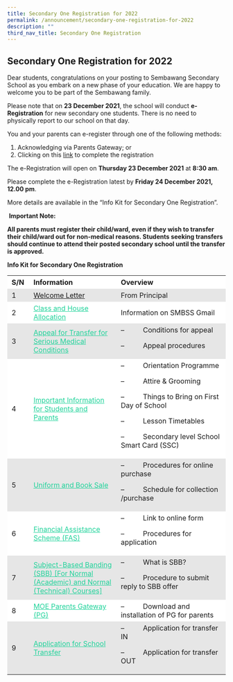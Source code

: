 ```yaml
---
title: Secondary One Registration for 2022
permalink: /announcement/secondary-one-registration-for-2022
description: ""
third_nav_title: Secondary One Registration
---
```

## Secondary One Registration for 2022

Dear students, congratulations on your posting to Sembawang Secondary School as you embark on a new phase of your education. We are happy to welcome you to be part of the Sembawang family.

Please note that on **23 December 2021**, the school will conduct **e-Registration** for new secondary one students. There is no need to physically report to our school on that day.

You and your parents can e-register through one of the following methods:

1.  Acknowledging via Parents Gateway; or
2.  Clicking on this [link](https://docs.google.com/forms/d/1d6b9xOf0woSLBd4yWerzKJMVn_u5m5l8agJ3ZMilBaU/edit) to complete the registration

The e-Registration will open on **Thursday 23 December 2021** at **8:30 am**.

Please complete the e-Registration latest by **Friday 24 December 2021, 12.00 pm**.

More details are available in the “Info Kit for Secondary One Registration”.

 **Important Note:**

**All parents must register their child/ward, even if they wish to transfer their child/ward out for non-medical reasons. Students seeking transfers should continue to attend their posted secondary school until the transfer is approved.**

**Info Kit for Secondary One Registration**

<table style="box-sizing: inherit; border-collapse: collapse; border-spacing: 0px; max-width: 100%;"><tbody style="box-sizing: inherit;"><tr style="box-sizing: inherit; background: rgb(255, 255, 255);"><td width="10%" style="box-sizing: inherit; padding: 5px 10px;"><strong style="box-sizing: inherit; font-weight: bold;">S/N</strong></td><td width="40%" style="box-sizing: inherit; padding: 5px 10px;"><strong style="box-sizing: inherit; font-weight: bold;">Information</strong></td><td width="50%" style="box-sizing: inherit; padding: 5px 10px;"><strong style="box-sizing: inherit; font-weight: bold;">Overview</strong></td></tr><tr style="box-sizing: inherit; background: rgb(230, 230, 230);"><td width="10%" style="box-sizing: inherit; padding: 5px 10px;">1</td><td width="40%" style="box-sizing: inherit; padding: 5px 10px;"><a href="/files/Welcome-to-our-Sec-1s-2022_22-Dec_2021.pdf">Welcome Letter</a></td><td width="50%" style="box-sizing: inherit; padding: 5px 10px;">From Principal</td></tr><tr style="box-sizing: inherit; background: rgb(255, 255, 255);"><td width="10%" style="box-sizing: inherit; padding: 5px 10px;">2</td><td width="40%" style="box-sizing: inherit; padding: 5px 10px;"><a href="/announcement/Secondary-One-Registration/class-and-house-allocation" style="box-sizing: inherit; background-color: transparent; transition: all 0.25s ease-in-out 0s; text-decoration: underline; color: rgb(31, 211, 154);">Class and House Allocation</a></td><td width="50%" style="box-sizing: inherit; padding: 5px 10px;">Information on SMBSS Gmail</td></tr><tr style="box-sizing: inherit; background: rgb(230, 230, 230);"><td width="10%" style="box-sizing: inherit; padding: 5px 10px;">3</td><td width="40%" style="box-sizing: inherit; padding: 5px 10px;"><a href="/announcement/secondary-one-registration/appeal-for-transfer-for-serious-medical-conditions" style="box-sizing: inherit; background-color: transparent; transition: all 0.25s ease-in-out 0s; text-decoration: underline; color: rgb(31, 211, 154);">Appeal for Transfer for Serious Medical Conditions</a></td><td width="50%" style="box-sizing: inherit; padding: 5px 10px;">–&nbsp;&nbsp;&nbsp;&nbsp;&nbsp;&nbsp;&nbsp;&nbsp;&nbsp; Conditions for appeal<p style="box-sizing: inherit; font-size: 1em;"></p><p style="box-sizing: inherit; font-size: 1em;">–&nbsp;&nbsp;&nbsp;&nbsp;&nbsp;&nbsp;&nbsp;&nbsp;&nbsp; Appeal procedures</p></td></tr><tr style="box-sizing: inherit; background: rgb(255, 255, 255);"><td width="10%" style="box-sizing: inherit; padding: 5px 10px;">4</td><td width="40%" style="box-sizing: inherit; padding: 5px 10px;"><a href="/announcement/secondary-one-registration/important-information-for-students-and-parents" style="box-sizing: inherit; background-color: transparent; transition: all 0.25s ease-in-out 0s; text-decoration: underline; color: rgb(31, 211, 154);">Important Information for Students and Parents</a></td><td width="50%" style="box-sizing: inherit; padding: 5px 10px;">–&nbsp;&nbsp;&nbsp;&nbsp;&nbsp;&nbsp;&nbsp;&nbsp;&nbsp; Orientation Programme<p style="box-sizing: inherit; font-size: 1em;"></p><p style="box-sizing: inherit; font-size: 1em;">–&nbsp;&nbsp;&nbsp;&nbsp;&nbsp;&nbsp;&nbsp;&nbsp;&nbsp; Attire &amp; Grooming</p><p style="box-sizing: inherit; font-size: 1em;">–&nbsp;&nbsp;&nbsp;&nbsp;&nbsp;&nbsp;&nbsp;&nbsp;&nbsp; Things to Bring on First Day of School</p><p style="box-sizing: inherit; font-size: 1em;">–&nbsp;&nbsp;&nbsp;&nbsp;&nbsp;&nbsp;&nbsp;&nbsp;&nbsp; Lesson Timetables</p><p style="box-sizing: inherit; font-size: 1em;">–&nbsp;&nbsp;&nbsp;&nbsp;&nbsp;&nbsp;&nbsp;&nbsp;&nbsp; Secondary level School Smart Card (SSC)</p></td></tr><tr style="box-sizing: inherit; background: rgb(230, 230, 230);"><td width="10%" style="box-sizing: inherit; padding: 5px 10px;">5</td><td width="40%" style="box-sizing: inherit; padding: 5px 10px;"><a href="/announcement/secondary-one-registration/uniform-and-book-sale" style="box-sizing: inherit; background-color: transparent; transition: all 0.25s ease-in-out 0s; text-decoration: underline; color: rgb(31, 211, 154);">Uniform and Book Sale</a></td><td width="50%" style="box-sizing: inherit; padding: 5px 10px;">–&nbsp;&nbsp;&nbsp;&nbsp;&nbsp;&nbsp;&nbsp;&nbsp;&nbsp; Procedures for online purchase<p style="box-sizing: inherit; font-size: 1em;"></p><p style="box-sizing: inherit; font-size: 1em;">–&nbsp;&nbsp;&nbsp;&nbsp;&nbsp;&nbsp;&nbsp;&nbsp;&nbsp; Schedule for collection /purchase</p></td></tr><tr style="box-sizing: inherit; background: rgb(255, 255, 255);"><td width="10%" style="box-sizing: inherit; padding: 5px 10px;">6</td><td width="40%" style="box-sizing: inherit; padding: 5px 10px;"><a href="/announcement/secondary-one-registration/financial-assistance-scheme-fas" style="box-sizing: inherit; background-color: transparent; transition: all 0.25s ease-in-out 0s; text-decoration: underline; color: rgb(31, 211, 154);">Financial Assistance Scheme (FAS)</a></td><td width="50%" style="box-sizing: inherit; padding: 5px 10px;">–&nbsp;&nbsp;&nbsp;&nbsp;&nbsp;&nbsp;&nbsp;&nbsp;&nbsp; Link to online form<p style="box-sizing: inherit; font-size: 1em;"></p><p style="box-sizing: inherit; font-size: 1em;">–&nbsp;&nbsp;&nbsp;&nbsp;&nbsp;&nbsp;&nbsp;&nbsp;&nbsp; Procedures for application</p></td></tr><tr style="box-sizing: inherit; background: rgb(230, 230, 230);"><td width="10%" style="box-sizing: inherit; padding: 5px 10px;">7</td><td width="40%" style="box-sizing: inherit; padding: 5px 10px;"><a href="/announcement/secondary-one-registration/subject-based-banding" style="box-sizing: inherit; background-color: transparent; transition: all 0.25s ease-in-out 0s; text-decoration: underline; color: rgb(31, 211, 154);">Subject-Based Banding (SBB) [For Normal (Academic) and Normal (Technical) Courses]</a></td><td width="50%" style="box-sizing: inherit; padding: 5px 10px;">–&nbsp;&nbsp;&nbsp;&nbsp;&nbsp;&nbsp;&nbsp;&nbsp;&nbsp; What is SBB?<p style="box-sizing: inherit; font-size: 1em;"></p><p style="box-sizing: inherit; font-size: 1em;">–&nbsp;&nbsp;&nbsp;&nbsp;&nbsp;&nbsp;&nbsp;&nbsp;&nbsp; Procedure to submit reply to SBB offer</p></td></tr><tr style="box-sizing: inherit; background: rgb(255, 255, 255);"><td width="10%" style="box-sizing: inherit; padding: 5px 10px;">8</td><td width="40%" style="box-sizing: inherit; padding: 5px 10px;"><a href="https://sembawangsec.moe.edu.sg/moe-parents-gateway/" style="box-sizing: inherit; background-color: transparent; transition: all 0.25s ease-in-out 0s; text-decoration: underline; color: rgb(31, 211, 154);">MOE Parents Gateway (PG)</a></td><td width="50%" style="box-sizing: inherit; padding: 5px 10px;">–&nbsp;&nbsp;&nbsp;&nbsp;&nbsp;&nbsp;&nbsp;&nbsp;&nbsp; Download and installation of PG for parents</td></tr><tr style="box-sizing: inherit; background: rgb(230, 230, 230);"><td width="10%" style="box-sizing: inherit; padding: 5px 10px;">9</td><td width="40%" style="box-sizing: inherit; padding: 5px 10px;"><a href="https://sembawangsec.moe.edu.sg/transfer-application/" style="box-sizing: inherit; background-color: transparent; transition: all 0.25s ease-in-out 0s; text-decoration: underline; color: rgb(31, 211, 154);">Application for School Transfer</a></td><td width="50%" style="box-sizing: inherit; padding: 5px 10px;">–&nbsp;&nbsp;&nbsp;&nbsp;&nbsp;&nbsp;&nbsp;&nbsp;&nbsp; Application for transfer IN<p style="box-sizing: inherit; font-size: 1em;"></p><p style="box-sizing: inherit; font-size: 1em;">–&nbsp;&nbsp;&nbsp;&nbsp;&nbsp;&nbsp;&nbsp;&nbsp;&nbsp; Application for transfer OUT</p></td></tr></tbody></table>